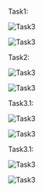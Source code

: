 Task1:

![Task3](https://github.com/Touir/lab03/blob/master/Screenshot_1.png)

![Task3](https://github.com/Touir/Lab03/blob/master/1.2.png)

Task2:

![Task3](https://github.com/Touir/Lab03/blob/master/2.1.png)

![Task3](https://github.com/Touir/Lab03/blob/master/2.2.png)

Task3.1:

![Task3](https://github.com/Touir/Lab03/blob/master/3.1.png)

![Task3](https://github.com/Touir/Lab03/blob/master/3.2.png)

Task3.1:

![Task3](https://github.com/Touir/Lab03/blob/master/3.3.png)

![Task3](https://github.com/Touir/Lab03/blob/master/3.4.png)



